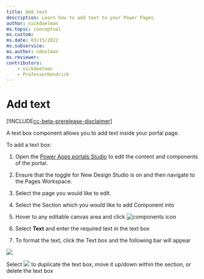 ```yaml
---
title: Add text
description: Learn how to add text to your Power Pages.
author: nickdoelman
ms.topic: conceptual
ms.custom: 
ms.date: 03/15/2022
ms.subservice:
ms.author: ndoelman 
ms.reviewer: 
contributors:
    - nickdoelman
    - ProfessorKendrick
---
```


# Add text

[!INCLUDE[cc-beta-prerelease-disclaimer](../includes/cc-beta-prerelease-disclaimer.md)]

A text box component allows you to add text inside your portal page.

To add a text box:

1. Open the [Power Apps portals Studio](https://docs.microsoft.com/en-us/powerapps/maker/portals/portal-designer-anatomy) to edit the content and components of the portal.

1. Ensure that the toggle for New Design Studio is on and then navigate to the Pages Workspace.

1. Select the page you would like to edit.

1. Select the Section which you would like to add Component into

1. Hover to any editable canvas area and click ![components icon ](media/image3.png)

1. Select **Text** and enter the required text in the text box

1. To format the text, click the Text box and the following bar will appear   

![](media/image21.png)

Select ![](media/image22.png) to duplicate the text box, move it up/down within the section, or delete the text box